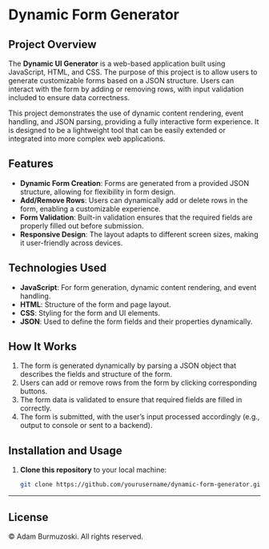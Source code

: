 # Dynamic Form Generator

## Project Overview

The **Dynamic UI Generator** is a web-based application built using JavaScript, HTML, and CSS. The purpose of this project is to allow users to generate customizable forms based on a JSON structure. Users can interact with the form by adding or removing rows, with input validation included to ensure data correctness.

This project demonstrates the use of dynamic content rendering, event handling, and JSON parsing, providing a fully interactive form experience. It is designed to be a lightweight tool that can be easily extended or integrated into more complex web applications.

## Features

- **Dynamic Form Creation**: Forms are generated from a provided JSON structure, allowing for flexibility in form design.
- **Add/Remove Rows**: Users can dynamically add or delete rows in the form, enabling a customizable experience.
- **Form Validation**: Built-in validation ensures that the required fields are properly filled out before submission.
- **Responsive Design**: The layout adapts to different screen sizes, making it user-friendly across devices.

## Technologies Used

- **JavaScript**: For form generation, dynamic content rendering, and event handling.
- **HTML**: Structure of the form and page layout.
- **CSS**: Styling for the form and UI elements.
- **JSON**: Used to define the form fields and their properties dynamically.

## How It Works

1. The form is generated dynamically by parsing a JSON object that describes the fields and structure of the form.
2. Users can add or remove rows from the form by clicking corresponding buttons.
3. The form data is validated to ensure that required fields are filled in correctly.
4. The form is submitted, with the user’s input processed accordingly (e.g., output to console or sent to a backend).

## Installation and Usage

1. **Clone this repository** to your local machine:

   ```bash
   git clone https://github.com/yourusername/dynamic-form-generator.git

---

## License

© Adam Burmuzoski. All rights reserved.
